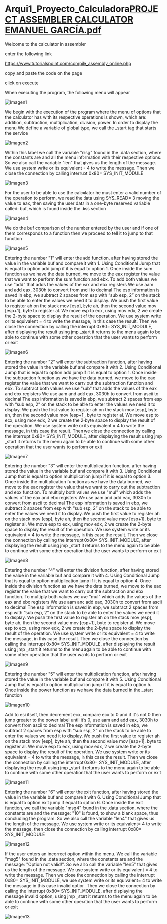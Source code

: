 # Arqui1_Proyecto_Calculadora[PROJECT ASSEMBLER CALCULATOR EMANUEL GARCÍA.pdf](https://github.com/kamdvc/Arqui1_Proyecto_Calculadora/files/10269515/PROJECT.ASSEMBLER.CALCULATOR.EMANUEL.GARCIA.pdf)
Welcome to the calculator in assembler

enter the following link

https://www.tutorialspoint.com/compile_assembly_online.php

copy and paste the code on the page

click on execute

When executing the program, the following menu will appear

![Imagen1](https://user-images.githubusercontent.com/119770780/208806097-554db141-8dc8-4ec2-be63-d5be75199d4f.png)

We begin with the execution of the program where the menu of options that the calculator has with its respective operations is shown, which are: addition, subtraction, multiplication, division, power.
In order to display the menu
We define a variable of global type, we call the _start tag that starts the service

![Imagen2](https://user-images.githubusercontent.com/119770780/208806263-60ae7bea-20e3-4f8a-a2a3-0121666ec7dd.png)

Within this label we call the variable "msg" found in the .data section, where the constants are and all the menu information with their respective options. So we also call the variable "len" that gives us the length of the message. We use system write or its equivalent = 4 to write the message.
Then we close the connection by calling interrupt 0x80= SYS_INIT_MODULE

![Imagen3](https://user-images.githubusercontent.com/119770780/208806339-bb421e89-d584-4b22-9ee5-457a68951526.png)

For the user to be able to use the calculator he must enter a valid number of the operation to perform, we read the data using SYS_READ= 3 moving the value to eax, then saving the user data in a one-byte reserved variable called: buf, which is found inside the .bss section

![Imagen4](https://user-images.githubusercontent.com/119770780/208806399-5ea2a490-094f-4572-8763-3a714bb6d170.png)

We do the buf comparison of the number entered by the user and if one of them corresponds to a function then we proceed to tell it to jump to that function

![Imagen5](https://user-images.githubusercontent.com/119770780/208806481-978c0a72-d52f-4f7d-86e7-fff1c02099bd.png)

Entering the number "1" will enter the add function, after having stored the value in the variable buf and compare it with 1. Using Conditional Jump that is equal to option add jump if it is equal to option 1. Once inside the sum function as we have the data burned, we move to the eax register the value that we want to perform the sum function and ebx. To add both values we use “add” that adds the values of the eax and ebx registers
We use aam and add eax, 3030h to convert from ascii to decimal
The esp information is saved in ebp, we subtract 2 spaces from esp with “sub esp, 2” on the stack to be able to enter the values we need it to display. We push the first value to register ah on the stack mov [esp], byte ah, then the second value mov [esp+1], byte to register al. We move esp to ecx, using mov edx, 2 we create the 2-byte space to display the result of the operation. We use system write or its equivalent = 4 to write the message, in this case the result.
Then we close the connection by calling the interrupt 0x80= SYS_INIT_MODULE, after displaying the result using jmp _start it returns to the menu again to be able to continue with some other operation that the user wants to perform or exit

![Imagen6](https://user-images.githubusercontent.com/119770780/208806608-1a608d11-0689-46f8-a2d6-971ca9f322ef.png)

Entering the number "2" will enter the subtraction function, after having stored the value in the variable buf and compare it with 2. Using Conditional Jump that is equal to option add jump if it is equal to option 1. Once inside the subtraction function as we have the data burned, we move to the eax register the value that we want to carry out the subtraction function and ebx. To subtract both values we use "sub" that adds the values of the eax and ebx registers
We use aam and add eax, 3030h to convert from ascii to decimal
The esp information is saved in ebp, we subtract 2 spaces from esp with “sub esp, 2” on the stack to be able to enter the values we need it to display. We push the first value to register ah on the stack mov [esp], byte ah, then the second value mov [esp+1], byte to register al. We move esp to ecx, using mov edx, 2 we create the 2-byte space to display the result of the operation. We use system write or its equivalent = 4 to write the message, in this case the result.
Then we close the connection by calling the interrupt 0x80= SYS_INIT_MODULE, after displaying the result using jmp _start it returns to the menu again to be able to continue with some other operation that the user wants to perform or exit 

![Imagen7](https://user-images.githubusercontent.com/119770780/208806689-02c56a00-0d65-4d96-86ae-f6c68c9a2fa2.png)

Entering the number "3" will enter the multiplication function, after having stored the value in the variable buf and compare it with 3. Using Conditional Jump that is equal to option multiplication jump if it is equal to option 3. Once inside the multiplication function as we have the data burned, we move to the eax register the value that we want to carry out the subtraction and ebx function. To multiply both values we use "mul" which adds the values of the eax and ebx registers
We use aam and add eax, 3030h to convert from ascii to decimal
The esp information is saved in ebp, we subtract 2 spaces from esp with “sub esp, 2” on the stack to be able to enter the values we need it to display. We push the first value to register ah on the stack mov [esp], byte ah, then the second value mov [esp+1], byte to register al. We move esp to ecx, using mov edx, 2 we create the 2-byte space to display the result of the operation. We use system write or its equivalent = 4 to write the message, in this case the result.
Then we close the connection by calling the interrupt 0x80= SYS_INIT_MODULE, after displaying the result using jmp _start it returns to the menu again to be able to continue with some other operation that the user wants to perform or exit

![Imagen8](https://user-images.githubusercontent.com/119770780/208806781-10f918d2-49b2-40df-9fd3-df6614c52025.png)

Entering the number "4" will enter the division function, after having stored the value in the variable buf and compare it with 4. Using Conditional Jump that is equal to option multiplication jump if it is equal to option 4. Once inside the division function as we have the data burned, we move to the eax register the value that we want to carry out the subtraction and ebx function. To multiply both values we use "mul" which adds the values of the eax and ebx registers
We use aam and add eax, 3030h to convert from ascii to decimal
The esp information is saved in ebp, we subtract 2 spaces from esp with “sub esp, 2” on the stack to be able to enter the values we need it to display. We push the first value to register ah on the stack mov [esp], byte ah, then the second value mov [esp+1], byte to register al. We move esp to ecx, using mov edx, 2 we create the 2-byte space to display the result of the operation. We use system write or its equivalent = 4 to write the message, in this case the result.
Then we close the connection by calling the interrupt 0x80= SYS_INIT_MODULE, after displaying the result using jmp _start it returns to the menu again to be able to continue with some other operation that the user wants to perform or exit 

![Imagen9](https://user-images.githubusercontent.com/119770780/208806843-5fc0c7b5-f8df-414b-b003-dd237e2ff40e.png)

Entering the number "5" will enter the multiplication function, after having stored the value in the variable buf and compare it with 5. Using Conditional Jump that is equal to option multiplication jump if it is equal to option 5. Once inside the power function as we have the data burned in the _start function

![Imagen10](https://user-images.githubusercontent.com/119770780/208807081-7821fdb5-328d-45b7-96a3-73bb0ee080bd.png)

Add to esi itself, then decrement ecx, compare ecx to 0 and if it's not 0 then jump greater to the power label until it's 0, use aam and add eax, 3030h to convert from ascii to decimal
The esp information is saved in ebp, we subtract 2 spaces from esp with “sub esp, 2” on the stack to be able to enter the values we need it to display. We push the first value to register ah on the stack mov [esp], byte ah, then the second value mov [esp+1], byte to register al. We move esp to ecx, using mov edx, 2 we create the 2-byte space to display the result of the operation. We use system write or its equivalent = 4 to write the message, in this case the result.
Then we close the connection by calling the interrupt 0x80= SYS_INIT_MODULE, after displaying the result using jmp _start it returns to the menu again to be able to continue with some other operation that the user wants to perform or exit 

![Imagen11](https://user-images.githubusercontent.com/119770780/208807180-91d83bf2-f903-45c6-9dc4-55b7af87f818.png)

Entering the number "6" will enter the exit function, after having stored the value in the variable buf and compare it with 6. Using Conditional Jump that is equal to option exit jump if equal to option 6. Once inside the exit function, we call the variable "msg4" found in the .data section, where the constants are and the message: "10" is found, to show a blank space, thus concluding the program. So we also call the variable "len4" that gives us the length of the message. We use system write or its equivalent= 4 to write the message, then close the connection by calling interrupt 0x80= SYS_INIT_MODULE 

![Imagen12](https://user-images.githubusercontent.com/119770780/208807280-79d6978d-9794-4bc3-8142-23c4a3a6964b.png)

 If the user enters an incorrect option within the menu. We call the variable "msg5" found in the .data section, where the constants are and the message: "Option not valid!". So we also call the variable "len5" that gives us the length of the message. We use system write or its equivalent = 4 to write the message.
Then we close the connection by calling the interrupt 0x80= SYS_INIT_MODULE, we use system write or its equivalent= 4 to write the message in this case invalid option.
Then we close the connection by calling the interrupt 0x80= SYS_INIT_MODULE, after displaying the message invalid option, using jmp _start it returns to the menu again to be able to continue with some other operation that the user wants to perform or exit

![Imagen13](https://user-images.githubusercontent.com/119770780/208807607-5a5149f0-c61b-4519-8d21-2dd0246de7fb.png)
